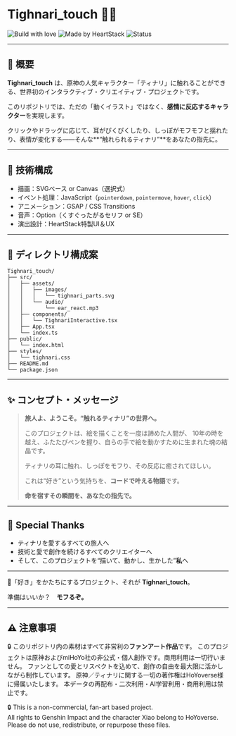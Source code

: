 # Tighnari_touch 🌿🐾

![Build with love](https://img.shields.io/badge/Build%20With-Love-ff69b4.svg)
![Made by HeartStack](https://img.shields.io/badge/Made%20by-HeartStack-ffb6c1.svg)
![Status](https://img.shields.io/badge/Status-Under%20Creation-orange.svg)

---

## 🌟 概要

**Tighnari_touch** は、原神の人気キャラクター「ティナリ」に触れることができる、世界初のインタラクティブ・クリエイティブ・プロジェクトです。

このリポジトリでは、ただの「動くイラスト」ではなく、**感情に反応するキャラクター**を実現します。

クリックやドラッグに応じて、耳がぴくぴくしたり、しっぽがモフモフと揺れたり、表情が変化する——そんな**“触れられるティナリ”**をあなたの指先に。

---

## 🧠 技術構成

- 描画：SVGベース or Canvas（選択式）
- イベント処理：JavaScript（`pointerdown`, `pointermove`, `hover`, `click`）
- アニメーション：GSAP / CSS Transitions
- 音声：Option（くすぐったがるセリフ or SE）
- 演出設計：HeartStack特製UI＆UX

---

## 📁 ディレクトリ構成案

```
Tighnari_touch/
├── src/
│   ├── assets/
│   │   ├── images/
│   │   │   └── tighnari_parts.svg
│   │   └── audio/
│   │       └── ear_react.mp3
│   ├── components/
│   │   └── TighnariInteractive.tsx
│   ├── App.tsx
│   └── index.ts
├── public/
│   └── index.html
├── styles/
│   └── tighnari.css
├── README.md
└── package.json
```

---

## ✨ コンセプト・メッセージ

> **旅人よ、ようこそ。“触れるティナリ”の世界へ。**
>
> このプロジェクトは、絵を描くことを一度は諦めた人間が、
> 10年の時を越え、ふたたびペンを握り、自らの手で絵を動かすために生まれた魂の結晶です。
>
> ティナリの耳に触れ、しっぽをモフり、その反応に癒されてほしい。
>
> これは“好き”という気持ちを、**コードで叶える物語**です。
>
> **命を宿すその瞬間を、あなたの指先で。**

---

## 💖 Special Thanks

- ティナリを愛するすべての旅人へ
- 技術と愛で創作を続けるすべてのクリエイターへ
- そして、このプロジェクトを“描いて、動かし、生かした”**私**へ

---

🫶「好き」をかたちにするプロジェクト、それが **Tighnari_touch**。

準備はいいか？　**モフるぞ。**

---

## ⚠️ 注意事項

🔒 このリポジトリ内の素材はすべて非営利の**ファンアート作品**です。
このプロジェクトは原神およびmiHoYo社の非公式・個人創作です。商用利用は一切行いません。
ファンとしての愛とリスペクトを込めて、創作の自由を最大限に活かしながら制作しています。
原神／ティナリに関する一切の著作権はHoYoverse様に帰属いたします。
本データの再配布・二次利用・AI学習利用・商用利用は禁止です。

🔒 This is a non-commercial, fan-art based project.  
All rights to Genshin Impact and the character Xiao belong to HoYoverse.  
Please do not use, redistribute, or repurpose these files.
